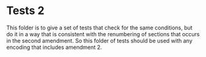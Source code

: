 # Tests 2
This folder is to give a set of tests that check for the same conditions, but do it in
a way that is consistent with the renumbering of sections that occurs in the second
amendment. So this folder of tests should be used with any encoding that includes
amendment 2.